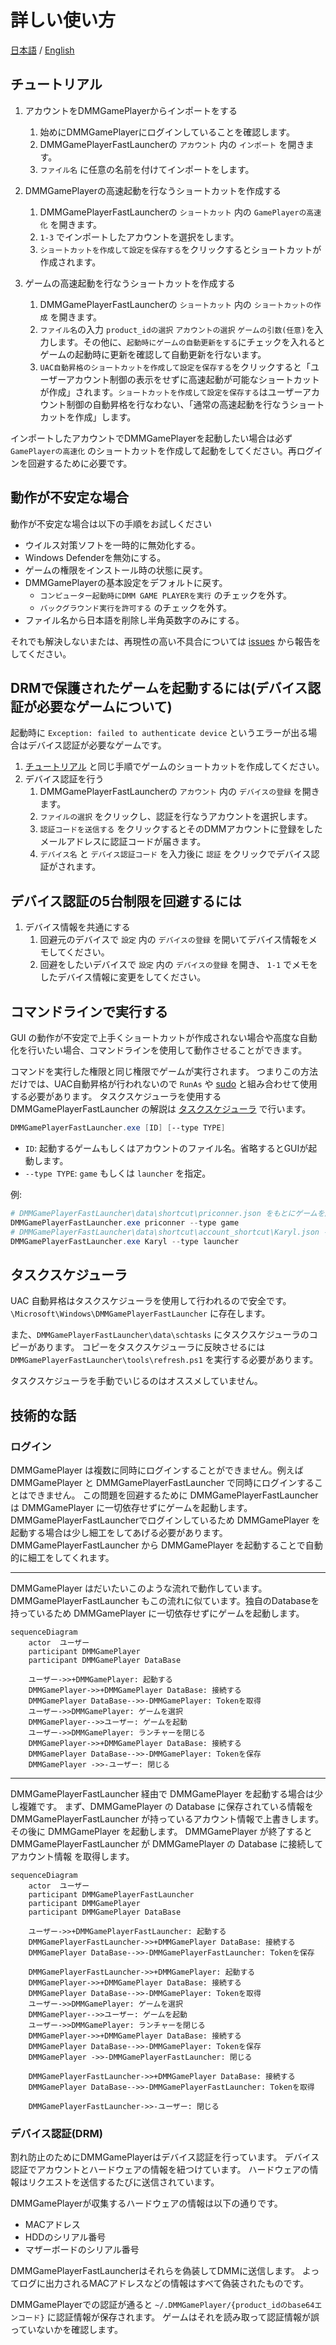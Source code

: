 # 詳しい使い方

[日本語](/README.md) / [English](/README-en.md)

## チュートリアル

1. アカウントをDMMGamePlayerからインポートをする
   1. 始めにDMMGamePlayerにログインしていることを確認します。
   2. DMMGamePlayerFastLauncherの `アカウント` 内の `インポート` を開きます。
   3. `ファイル名` に任意の名前を付けてインポートをします。

2. DMMGamePlayerの高速起動を行なうショートカットを作成する
   1. DMMGamePlayerFastLauncherの `ショートカット` 内の `GamePlayerの高速化` を開きます。
   2. `1-3` でインポートしたアカウントを選択をします。
   3. `ショートカットを作成して設定を保存する`をクリックするとショートカットが作成されます。

3. ゲームの高速起動を行なうショートカットを作成する
    1. DMMGamePlayerFastLauncherの `ショートカット` 内の `ショートカットの作成` を開きます。
    2. `ファイル名`の入力 `product_idの選択` `アカウントの選択` `ゲームの引数(任意)`を入力します。その他に、`起動時にゲームの自動更新をする`にチェックを入れるとゲームの起動時に更新を確認して自動更新を行ないます。
    3. `UAC自動昇格のショートカットを作成して設定を保存する`をクリックすると「ユーザーアカウント制御の表示をせずに高速起動が可能なショートカットが作成」されます。`ショートカットを作成して設定を保存する`はユーザーアカウント制御の自動昇格を行なわない、「通常の高速起動を行なうショートカットを作成」します。

インポートしたアカウントでDMMGamePlayerを起動したい場合は必ず `GamePlayerの高速化` のショートカットを作成して起動をしてください。再ログインを回避するために必要です。

## 動作が不安定な場合

動作が不安定な場合は以下の手順をお試しください

- ウイルス対策ソフトを一時的に無効化する。
- Windows Defenderを無効にする。
- ゲームの権限をインストール時の状態に戻す。
- DMMGamePlayerの基本設定をデフォルトに戻す。
  - `コンピューター起動時にDMM GAME PLAYERを実行` のチェックを外す。
  - `バックグラウンド実行を許可する` のチェックを外す。
- ファイル名から日本語を削除し半角英数字のみにする。

それでも解決しないまたは、再現性の高い不具合については [issues](https://github.com/fa0311/DMMGamePlayerFastLauncher/issues/new/choose) から報告をしてください。

## DRMで保護されたゲームを起動するには(デバイス認証が必要なゲームについて)

起動時に `Exception: failed to authenticate device` というエラーが出る場合はデバイス認証が必要なゲームです。

1. [チュートリアル](#チュートリアル) と同じ手順でゲームのショートカットを作成してください。
2. デバイス認証を行う
   1. DMMGamePlayerFastLauncherの `アカウント` 内の `デバイスの登録` を開きます。
   2. `ファイルの選択` をクリックし、認証を行なうアカウントを選択します。
   3. `認証コードを送信する` をクリックするとそのDMMアカウントに登録をしたメールアドレスに認証コードが届きます。
   4. `デバイス名` と `デバイス認証コード` を入力後に `認証` をクリックでデバイス認証がされます。

## デバイス認証の5台制限を回避するには

1. デバイス情報を共通にする
   1. 回避元のデバイスで `設定` 内の `デバイスの登録` を開いてデバイス情報をメモしてください。
   2. 回避をしたいデバイスで `設定` 内の `デバイスの登録` を開き、 `1-1` でメモをしたデバイス情報に変更をしてください。

## コマンドラインで実行する

GUI の動作が不安定で上手くショートカットが作成されない場合や高度な自動化を行いたい場合、コマンドラインを使用して動作させることができます。

コマンドを実行した権限と同じ権限でゲームが実行されます。
つまりこの方法だけでは、UAC自動昇格が行われないので `RunAs` や [sudo](https://bjansen.github.io/scoop-apps/main/sudo/) と組み合わせて使用する必要があります。
タスクスケジューラを使用する DMMGamePlayerFastLauncher の解説は [タスクスケジューラ](#タスクスケジューラ) で行います。

```ps1
DMMGamePlayerFastLauncher.exe [ID] [--type TYPE]
```

- `ID`: 起動するゲームもしくはアカウントのファイル名。省略するとGUIが起動します。
- `--type TYPE`: `game` もしくは `launcher` を指定。

例:

```ps1
# DMMGamePlayerFastLauncher\data\shortcut\priconner.json をもとにゲームを起動します。
DMMGamePlayerFastLauncher.exe priconner --type game
# DMMGamePlayerFastLauncher\data\shortcut\account_shortcut\Karyl.json をもとにゲームを起動します。
DMMGamePlayerFastLauncher.exe Karyl --type launcher
```

## タスクスケジューラ

UAC 自動昇格はタスクスケジューラを使用して行われるので安全です。
`\Microsoft\Windows\DMMGamePlayerFastLauncher` に存在します。

また、`DMMGamePlayerFastLauncher\data\schtasks` にタスクスケジューラのコピーがあります。
コピーをタスクスケジューラに反映させるには `DMMGamePlayerFastLauncher\tools\refresh.ps1` を実行する必要があります。

タスクスケジューラを手動でいじるのはオススメしていません。

## 技術的な話

### ログイン

DMMGamePlayer は複数に同時にログインすることができません。例えば DMMGamePlayer と DMMGamePlayerFastLauncher で同時にログインすることはできません。
この問題を回避するために DMMGamePlayerFastLauncher は DMMGamePlayer に一切依存せずにゲームを起動します。
DMMGamePlayerFastLauncherでログインしているため DMMGamePlayer を起動する場合は少し細工をしてあげる必要があります。DMMGamePlayerFastLauncher から DMMGamePlayer を起動することで自動的に細工をしてくれます。

---

DMMGamePlayer はだいたいこのような流れで動作しています。
DMMGamePlayerFastLauncher もこの流れに似ています。独自のDatabaseを持っているため DMMGamePlayer に一切依存せずにゲームを起動します。

```mermaid
sequenceDiagram
    actor  ユーザー
    participant DMMGamePlayer
    participant DMMGamePlayer DataBase

    ユーザー->>+DMMGamePlayer: 起動する
    DMMGamePlayer->>+DMMGamePlayer DataBase: 接続する
    DMMGamePlayer DataBase-->>-DMMGamePlayer: Tokenを取得
    ユーザー->>DMMGamePlayer: ゲームを選択
    DMMGamePlayer-->>ユーザー: ゲームを起動
    ユーザー->>DMMGamePlayer: ランチャーを閉じる
    DMMGamePlayer->>+DMMGamePlayer DataBase: 接続する
    DMMGamePlayer DataBase-->>-DMMGamePlayer: Tokenを保存
    DMMGamePlayer ->>-ユーザー: 閉じる
```

---

DMMGamePlayerFastLauncher 経由で DMMGamePlayer を起動する場合は少し複雑です。
まず、DMMGamePlayer の Database に保存されている情報を DMMGamePlayerFastLauncher が持っているアカウント情報で上書きします。
その後に DMMGamePlayer を起動します。
DMMGamePlayer が終了すると DMMGamePlayerFastLauncher が DMMGamePlayer の Database に接続して アカウント情報 を取得します。

```mermaid
sequenceDiagram
    actor  ユーザー
    participant DMMGamePlayerFastLauncher
    participant DMMGamePlayer
    participant DMMGamePlayer DataBase

    ユーザー->>+DMMGamePlayerFastLauncher: 起動する
    DMMGamePlayerFastLauncher->>+DMMGamePlayer DataBase: 接続する
    DMMGamePlayer DataBase-->>-DMMGamePlayerFastLauncher: Tokenを保存

    DMMGamePlayerFastLauncher->>+DMMGamePlayer: 起動する
    DMMGamePlayer->>+DMMGamePlayer DataBase: 接続する
    DMMGamePlayer DataBase-->>-DMMGamePlayer: Tokenを取得
    ユーザー->>DMMGamePlayer: ゲームを選択
    DMMGamePlayer-->>ユーザー: ゲームを起動
    ユーザー->>DMMGamePlayer: ランチャーを閉じる
    DMMGamePlayer->>+DMMGamePlayer DataBase: 接続する
    DMMGamePlayer DataBase-->>-DMMGamePlayer: Tokenを保存
    DMMGamePlayer ->>-DMMGamePlayerFastLauncher: 閉じる

    DMMGamePlayerFastLauncher->>+DMMGamePlayer DataBase: 接続する
    DMMGamePlayer DataBase-->>-DMMGamePlayerFastLauncher: Tokenを取得

    DMMGamePlayerFastLauncher->>-ユーザー: 閉じる

```

### デバイス認証(DRM)

割れ防止のためにDMMGamePlayerはデバイス認証を行っています。
デバイス認証でアカウントとハードウェアの情報を紐つけています。
ハードウェアの情報はリクエストを送信するたびに送信されています。

DMMGamePlayerが収集するハードウェアの情報は以下の通りです。

- MACアドレス
- HDDのシリアル番号
- マザーボードのシリアル番号

DMMGamePlayerFastLauncherはそれらを偽装してDMMに送信します。
よってログに出力されるMACアドレスなどの情報はすべて偽装されたものです。

DMMGamePlayerでの認証が通ると `~/.DMMGamePlayer/{product_idのbase64エンコード}` に認証情報が保存されます。
ゲームはそれを読み取って認証情報が誤っていないかを確認します。
